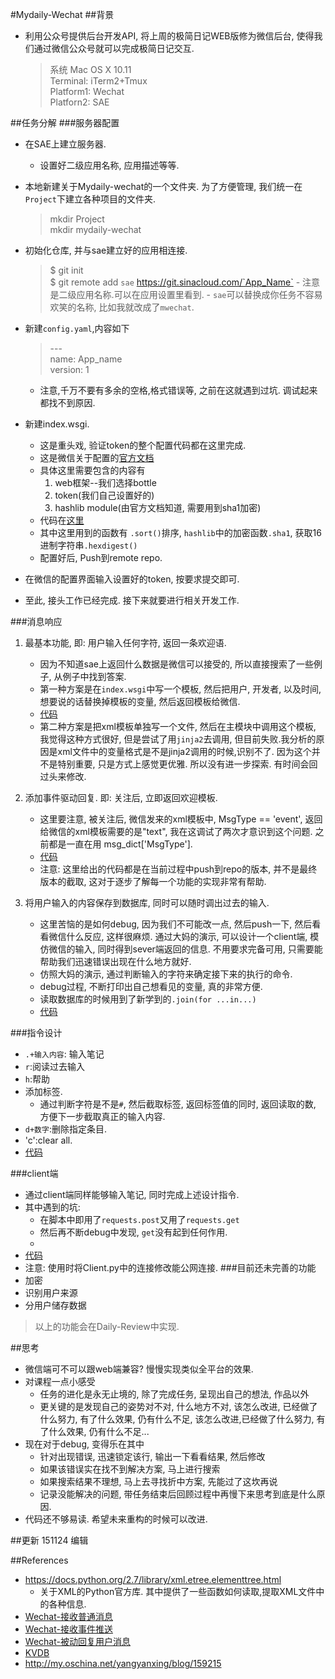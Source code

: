 #Mydaily-Wechat
##背景
- 利用公众号提供后台开发API, 将上周的极简日记WEB版修为微信后台, 使得我们通过微信公众号就可以完成极简日记交互.

    > 系统  Mac OS X 10.11  
    > Terminal: iTerm2+Tmux  
    > Platform1: Wechat  
    > Platforn2: SAE   
 
##任务分解
###服务器配置
- 在SAE上建立服务器.
   - 设置好二级应用名称, 应用描述等等. 
- 本地新建关于Mydaily-wechat的一个文件夹. 为了方便管理, 我们统一在`Project`下建立各种项目的文件夹.
   
   > mkdir Project  
   > mkdir mydaily-wechat
   
- 初始化仓库, 并与sae建立好的应用相连接.
    >$ git init    
    >$ git remote add `sae` https://git.sinacloud.com/`App_Name`
       - 注意是二级应用名称.可以在应用设置里看到.
       - `sae`可以替换成你任务不容易欢笑的名称, 比如我就改成了`mwechat`.
 
- 新建`config.yaml`,内容如下

    > \---     
      name: App_name   
      version: 1  
   - 注意,千万不要有多余的空格,格式错误等, 之前在这就遇到过坑. 调试起来都找不到原因.

- 新建index.wsgi.
   - 这是重头戏, 验证token的整个配置代码都在这里完成.
   - 这是微信关于配置的[官方文档](http://mp.weixin.qq.com/wiki/16/1e87586a83e0e121cc3e808014375b74.html#)
   - 具体这里需要包含的内容有
       1. web框架--我们选择bottle
       2. token(我们自己设置好的)
       3. hashlib module(由官方文档知道, 需要用到sha1加密)
   - 代码在[这里]()
   - 其中这里用到的函数有 `.sort()`排序, `hashlib`中的加密函数`.sha1`, 获取16进制字符串`.hexdigest()`
   - 配置好后, Push到remote repo.

- 在微信的配置界面输入设置好的token, 按要求提交即可.
- 至此, 接头工作已经完成. 接下来就要进行相关开发工作.
      
###消息响应
1. 最基本功能, 即: 用户输入任何字符, 返回一条欢迎语.
   - 因为不知道sae上返回什么数据是微信可以接受的, 所以直接搜索了一些例子, 从例子中找到答案.
   - 第一种方案是在`index.wsgi`中写一个模板, 然后把用户, 开发者, 以及时间, 想要说的话替换掉模板的变量, 然后返回模板给微信.
   - [代码](https://github.com/xpgeng/OMOOC2py/commit/7d03b31b35b267051798fff2f2f4e342886fda65)
   - 第二种方案是把xml模板单独写一个文件, 然后在主模块中调用这个模板, 我觉得这种方式很好, 但是尝试了用`jinja2`去调用, 但目前失败.我分析的原因是xml文件中的变量格式是不是jinja2调用的时候,识别不了. 因为这个并不是特别重要, 只是方式上感觉更优雅. 所以没有进一步探索. 有时间会回过头来修改.
  
2. 添加事件驱动回复. 即: 关注后, 立即返回欢迎模板.
   - 这里要注意, 被关注后, 微信发来的xml模板中, MsgType == 'event', 返回给微信的xml模板需要的是"text", 我在这调试了两次才意识到这个问题. 之前都是一直在用 msg_dict['MsgType'].
   - [代码](https://github.com/xpgeng/OMOOC2py/blob/4703fc933311069c432948edc9b8888a4aba7be3/_src/om2py6w/6wex0/index.wsgi)
   - 注意: 这里给出的代码都是在当前过程中push到repo的版本, 并不是最终版本的截取, 这对于逐步了解每一个功能的实现非常有帮助.

3. 将用户输入的内容保存到数据库, 同时可以随时调出过去的输入.
   - 这里苦恼的是如何debug, 因为我们不可能改一点, 然后push一下, 然后看看微信什么反应, 这样很麻烦. 通过大妈的演示, 可以设计一个client端, 模仿微信的输入, 同时得到sever端返回的信息. 不用要求完备可用, 只需要能帮助我们迅速错误出现在什么地方就好.
   - 仿照大妈的演示, 通过判断输入的字符来确定接下来的执行的命令.
   - debug过程, 不断打印出自己想看见的变量, 真的非常方便.
   - 读取数据库的时候用到了新学到的`.join(for ...in...)`
   - [代码](https://github.com/xpgeng/OMOOC2py/commit/97d974df874071a0ad310546a33826e611de46e0) 
 

###指令设计
- `.+输入内容`: 输入笔记
- `r`:阅读过去输入
- `h`:帮助
- 添加标签.
   - 通过判断字符是不是`#`, 然后截取标签, 返回标签值的同时, 返回读取的数, 方便下一步截取真正的输入内容.
- `d+数字`:删除指定条目. 
-  'c':clear all.
- [代码](https://github.com/xpgeng/OMOOC2py/commit/de360f820a5c2e19f9ad17fa94d66802f0e37ea9)

###client端
- 通过client端同样能够输入笔记, 同时完成上述设计指令.
- 其中遇到的坑:
   - 在脚本中即用了`requests.post`又用了`requests.get`
   - 然后再不断debug中发现, `get`没有起到任何作用.
   - 
- [代码](https://github.com/xpgeng/OMOOC2py/commit/1c8f2543e86665046dc4d26735fc008fc7ffcd30)
- 注意: 使用时将Client.py中的连接修改能公网连接.
###目前还未完善的功能
- 加密
- 识别用户来源
- 分用户储存数据

> 以上的功能会在Daily-Review中实现.


##思考
- 微信端可不可以跟web端兼容? 慢慢实现类似全平台的效果. 
- 对课程一点小感受
   - 任务的进化是永无止境的, 除了完成任务, 呈现出自己的想法, 作品以外
   - 更关键的是发现自己的姿势对不对, 什么地方不对, 该怎么改进, 已经做了什么努力, 有了什么效果, 仍有什么不足, 该怎么改进,已经做了什么努力, 有了什么效果, 仍有什么不足...
- 现在对于debug, 变得乐在其中
   - 针对出现错误, 迅速锁定该行, 输出一下看看结果, 然后修改
   - 如果该错误实在找不到解决方案, 马上进行搜索
   - 如果搜索结果不理想, 马上去寻找折中方案, 先能过了这坎再说
   - 记录没能解决的问题, 带任务结束后回顾过程中再慢下来思考到底是什么原因.
- 代码还不够易读. 希望未来重构的时候可以改进.
    
##更新
151124  编辑



##References
- <https://docs.python.org/2.7/library/xml.etree.elementtree.html>
   - 关于XML的Python官方库. 其中提供了一些函数如何读取,提取XML文件中的各种信息. 
- [Wechat-接收普通消息](http://mp.weixin.qq.com/wiki/17/fc9a27730e07b9126144d9c96eaf51f9.html)
- [Wechat-接收事件推送](http://mp.weixin.qq.com/wiki/14/f79bdec63116f376113937e173652ba2.html)
- [Wechat-被动回复用户消息](http://mp.weixin.qq.com/wiki/18/c66a9f0b5aa952346e46dc39de20f672.html)
- [KVDB](http://www.sinacloud.com/doc/sae/python/kvdb.html)
- <http://my.oschina.net/yangyanxing/blog/159215>